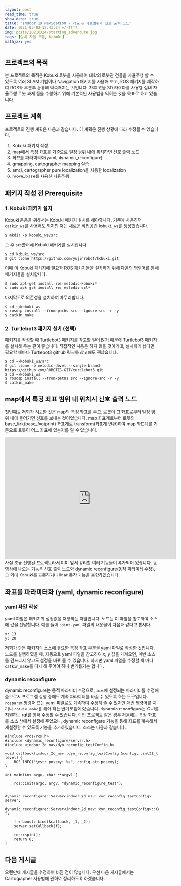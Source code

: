 ```yaml
---
layout: post
read_time: true
show_date: true
title: "Indoor 2D Navigation - 개요 & 좌표범위내 신호 출력 노드"
date: 2021-03-02-12:41:24 +/-TTTT
img: posts/20210324/starting_adventure.jpg
tags: [실내 자율 주행, Kobuki]
mathjax: yes
---
```

## 프로젝트의 목적
본 프로젝트의 목적은 Kobuki 로봇을 사용하여 대학의 로봇관 건물을 자율주행 할 수 있도록 여러 SLAM 기법이나 Navigation 패키지를 사용해 보고, ROS 패키지를 제작하여 ROS와 우분투 환경에 익숙해지는 것입니다. 차후 있을 3D 라이다를 사용한 실내 자율주행 로봇 과제 등을 수행하기 위해 기본적인 사용법을 익히는 것을 목표로 하고 있습니다.

## 프로젝트 계획
프로젝트의 진행 계획은 다음과 같습니다. 이 계획은 진행 상황에 따라 수정될 수 있습니다.
1. Kobuki 패키지 작성
1. map에서 특정 좌표를 기준으로 일정 범위 내에 위치하면 신호 출력 노드
1. 좌표를 파라미터화(yaml, dynamic_reconfigure)
1. gmapping, cartographer mapping 실습
1. amcl, cartographer pure localization을 사용한 localization
1. move_base를 사용한 자율주행

## 패키지 작성 전 Prerequisite
### 1. Kobuki 패키지 설치
Kobuki 운용을 위해서는 Kobuki 패키지 설치를 해야합니다. 기존에 사용하던 `catkin_ws`를 사용해도 되지만 저는 새로운 작업공간 `kobuki_ws`를 생성했습니다.
```
$ mkdir -p kobuki_ws/src
```
그 후 `src`폴더에 Kobuki 패키지를 설치합니다.
```
$ cd kobuki_ws/src
$ git clone https://github.com/yujinrobot/kobuki.git
```
이때 이 Kobuki 패키지에 필요한 ROS 패키지들을 설치하기 위해 다음의 명령어를 통해 패키지들을 설치합니다.
```
$ sudo apt-get install ros-melodic-kobuki*
$ sudo apt-get install ros-melodic-ecl*
```
마지막으로 의존성을 설치하여 마무리합니다.
```
$ cd ~/kobuki_ws
$ rosdep install --from-paths src --ignore-src -r -y
$ catkin_make
```
### 2. Turtlebot3 패키지 설치 (선택)
패키지를 작성할 때 Turtlebot3 패키지를 참고할 일이 많기 때문에 Turtlebot3 패키지를 설치해 두는 편이 좋습니다. 직접적인 사용은 하지 않을 것이기에, 설치하기 싫다면 필요할 때마다 [Turtlebot3 github 링크](https://github.com/ROBOTIS-GIT/turtlebot3.git)를 참고해도 괜찮습니다.
```
$ cd ~/kobuki_ws/src
$ git clone -b melodic-devel --single-branch https://github.com/ROBOTIS-GIT/turtlebot3.git
$ cd ~/kobuki_ws
$ rosdep install --from-paths src --ignore-src -r -y
$ catkin_make
```

## map에서 특정 좌표 범위 내 위치시 신호 출력 노드
 첫번째로 저희가 시도한 것은 map의 특정 좌표를 주고, 로봇이 그 좌표로부터 일정 범위 내에 들어가면 신호를 보내는 것이었습니다. map 좌표계로부터 로봇의 base_link(base_footprint) 좌표계로 transform(좌표계 변환)하여 map 좌표계를 기준으로 로봇이 어느 좌표에 있는지를 알 수 있습니다.  
<center> <iframe width="560" height="400" src="https://youtu.be/pEbvt-Pv_hU" frameborder="0" allow="accelerometer; autoplay; clipboard-write; encrypted-media; gyroscope; picture-in-picture" allowfullscreen></iframe> </center>  
 사실 조금 진행된 프로젝트라서 이미 앞서 정리할 여러 기능들이 추가되어 있습니다. 동영상에 나오는 기능은 신호 출력 노드와 dynamic reconfigure(동적 파라미터 수정), 그 외에 Kobuki를 조종하거나 lidar 동작 기능을 포함하였습니다.

## 좌표를 파라미터화 (yaml, dynamic reconfigure)
### yaml 파일 작성
 yaml 파일은 패키지의 설정값을 저장하는 파일입니다. 노드는 이 파일을 참고하여 소스에 값을 전달합니다. 예를 들어 `point.yaml` 파일의 내용물이 다음과 같다고 합시다.
```
x: 13
y: 20
```
저희가 만든 패키지의 소스에 필요한 특정 좌표 부분을 yaml 파일로 작성한 것입니다. 노드를 실행하였을 때, 자동으로 yaml 파일을 참고하여 $x$, $y$ 값을 가져오면, 매번 소스를 건드리지 않고도 설정을 바꿔 줄 수 있습니다. 하지만 yaml 파일을 수정할 때 마다 `catkin_make`를 다시 해 주어야 하니 번거롭기는 합니다.

### dynamic reconfigure
 dynamic reconfigure는 동적 파라미터 수정으로, 노드에 설정되는 파라미터를 수정해 줌으로서 프로그램 실행 중에도 계속 파라미터를 바꿀 수 있도록 하는 도구입니다. `rosparam` 명령어 또는 yaml 파일로도 계속하여 수정해 줄 수 있지만 매번 명령어를 치거나 `catkin_make`를 해야 하는 번거로움이 있습니다. dynamic reconfigure는 GUI를 지원하는 rqt를 통해 수정할 수 있습니다. 이번 프로젝트 같은 경우 처음에는 특정 좌표를 소스 상에서 설정해 주었으나, dynamic reconfigure 기능을 통해 좌표를 계속해서 재설정할 수 있도록 기능을 추가하였습니다. 소스는 다음과 같습니다.
```
#include <ros/ros.h>
#include <dynamic_reconfigure/server.h>
#include <indoor_2d_nav/dyn_reconfig_testConfig.h>

void callback(indoor_2d_nav::dyn_reconfig_testConfig &config, uint32_t level) {
    ROS_INFO("\nstr_posexy: %s", config.str_posexy);
}

int main(int argc, char **argv) {

    ros::init(argc, argv, "dynamic_reconfigure_test");

    dynamic_reconfigure::Server<indoor_2d_nav::dyn_reconfig_testConfig> server;
    dynamic_reconfigure::Server<indoor_2d_nav::dyn_reconfig_testConfig>::CallbackType f;

    f = boost::bind(&callback, _1, _2);
    server.setCallback(f);

    ros::spin();
    return 0;
}
```

## 다음 게시글
 오랜만에 게시글을 수정하여 바뀐 점이 많습니다. 우선 다음 게시글에서는 Cartographer 사용법에 관하여 정리하도록 하겠습니다.
